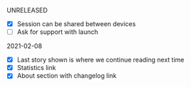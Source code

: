 UNRELEASED

- [x] Session can be shared between devices
- [ ] Ask for support with launch

2021-02-08

- [x] Last story shown is where we continue reading next time
- [x] Statistics link
- [x] About section with changelog link
